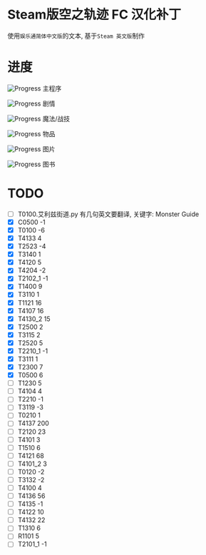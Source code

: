 # Steam版空之轨迹 FC 汉化补丁

使用`娱乐通简体中文版`的文本, 基于`Steam 英文版`制作

# 进度

![Progress](http://progressed.io/bar/99) 主程序

![Progress](http://progressed.io/bar/98) 剧情

![Progress](http://progressed.io/bar/0) 魔法/战技

![Progress](http://progressed.io/bar/0) 物品

![Progress](http://progressed.io/bar/0) 图片

![Progress](http://progressed.io/bar/0) 图书

# TODO

- [ ] T0100.艾利兹街道.py 有几句英文要翻译, 关键字: Monster Guide
- [x] C0500      -1
- [x] T0100      -6
- [x] T4133      4
- [x] T2523      -4
- [x] T3140      1
- [x] T4120      5
- [x] T4204      -2
- [x] T2102_1    -1
- [x] T1400      9
- [x] T3110      1
- [x] T1121      16
- [x] T4107      16
- [x] T4130_2    15
- [x] T2500      2
- [x] T3115      2
- [x] T2520      5
- [x] T2210_1    -1
- [x] T3111      1
- [x] T2300      7
- [x] T0500      6
- [ ] T1230      5
- [ ] T4104      4
- [ ] T2210      -1
- [ ] T3119      -3
- [ ] T0210      1
- [ ] T4137      200
- [ ] T2120      23
- [ ] T4101      3
- [ ] T1510      6
- [ ] T4121      68
- [ ] T4101_2    3
- [ ] T0120      -2
- [ ] T3132      -2
- [ ] T4100      4
- [ ] T4136      56
- [ ] T4135      -1
- [ ] T4122      10
- [ ] T4132      22
- [ ] T1310      6
- [ ] R1101      5
- [ ] T2101_1    -1
